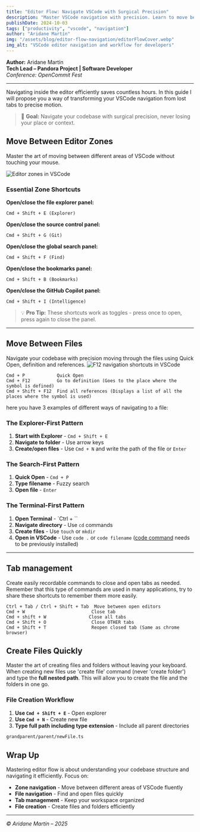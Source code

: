 ```yaml
---
title: "Editor Flow: Navigate VSCode with Surgical Precision"
description: "Master VSCode navigation with precision. Learn to move between editor zones, manage tabs efficiently, and navigate files like a pro developer."
publishDate: 2024-10-03
tags: ["productivity", "vscode", "navigation"]
author: "Aridane Martín"
img: "/assets/blog/editor-flow-navigation/editorFlowCover.webp"
img_alt: "VSCode editor navigation and workflow for developers"
---
```


**Author:** Aridane Martín  
**Tech Lead – Pandora Project | Software Developer**  
_Conference: OpenCommit Fest_

---

Navigating inside the editor efficiently saves countless hours. In this guide I will propose you a way of transforming your VSCode navigation from lost tabs to precise motion.

> 🎯 **Goal:** Navigate your codebase with surgical precision, never losing your place or context.


## Move Between Editor Zones

Master the art of moving between different areas of VSCode without touching your mouse.


![Editor zones in VSCode](/assets/blog/editor-flow-navigation/editorZones.webp)

### Essential Zone Shortcuts

**Open/close the file explorer panel:** 
```text
Cmd + Shift + E (Explorer)
```

**Open/close the source control panel:** 
```text
Cmd + Shift + G (Git)
```

**Open/close the global search panel:** 
```text
Cmd + Shift + F (Find)
```

**Open/close the bookmarks panel:** 
```text
Cmd + Shift + B (Bookmarks)
```

**Open/close the GitHub Copilot panel:** 
```text
Cmd + Shift + I (Intelligence)
```

> 💡 **Pro Tip:** These shortcuts work as toggles - press once to open, press again to close the panel.

---

## Move Between Files

Navigate your codebase with precision moving through the files using Quick Open, definition and references. 
![F12 navigation shortcuts in VSCode](/assets/blog/editor-flow-navigation/f12.webp)

```text
Cmd + P            Quick Open
Cmd + F12          Go to definition (Goes to the place where the symbol is defined)
Cmd + Shift + F12  Find all references (Displays a list of all the places where the symbol is used)
```

here you have 3 examples of different ways of navigating to a file:

### The Explorer-First Pattern

1. **Start with Explorer** - `Cmd + Shift + E`
2. **Navigate to folder** - Use arrow keys
3. **Create/open files** - Use `Cmd + N` and write the path of the file or `Enter`

### The Search-First Pattern

1. **Quick Open** - `Cmd + P`
2. **Type filename** - Fuzzy search
3. **Open file** - `Enter`

### The Terminal-First Pattern

1. **Open Terminal** - `Ctrl + `` 
2. **Navigate directory** - Use `cd` commands
3. **Create files** - Use `touch` or `mkdir`
4. **Open in VSCode** - Use `code .` or `code filename` ([code command](https://code.visualstudio.com/docs/setup/mac#_configure-the-path-with-vs-code) needs to be previously installed)

---


## Tab management

Create easily recordable commands to close and open tabs as needed. Remember that this type of commands are used in many applications, try to share these shortcuts to remember them more easily.

```text
Ctrl + Tab / Ctrl + Shift + Tab  Move between open editors
Cmd + W                         Close tab
Cmd + shift + W                Close all tabs
Cmd + Shift + O                 Close OTHER tabs
Cmd + Shift + T                 Reopen closed tab (Same as chrome browser)
```


## Create Files Quickly

Master the art of creating files and folders without leaving your keyboard. When creating new files use 'create file' command (never 'create folder') and type the **full nested path**. This will allow you to create the file and the folders in one go.

### File Creation Workflow

1. **Use `Cmd + Shift + E`** - Open explorer
2. **Use `Cmd + N`** - Create new file
3. **Type full path including type extension** - Include all parent directories

```bash
grandparent/parent/newFile.ts
```

## Wrap Up

Mastering editor flow is about understanding your codebase structure and navigating it efficiently. Focus on:

- **Zone navigation** - Move between different areas of VSCode fluently
- **File navigation** - Find and open files quickly
- **Tab management** - Keep your workspace organized
- **File creation** - Create files and folders efficiently

---

_© Aridane Martín – 2025_